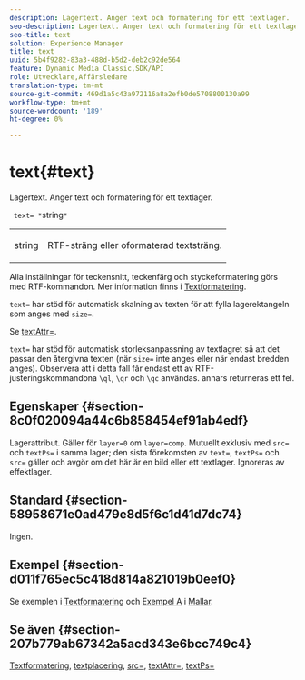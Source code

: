 ```yaml
---
description: Lagertext. Anger text och formatering för ett textlager.
seo-description: Lagertext. Anger text och formatering för ett textlager.
seo-title: text
solution: Experience Manager
title: text
uuid: 5b4f9282-83a3-488d-b5d2-deb2c92de564
feature: Dynamic Media Classic,SDK/API
role: Utvecklare,Affärsledare
translation-type: tm+mt
source-git-commit: 469d1a5c43a972116a8a2efb0de5708800130a99
workflow-type: tm+mt
source-wordcount: '189'
ht-degree: 0%

---
```



# text{#text}

Lagertext. Anger text och formatering för ett textlager.

` text= *`string`*`

<table id="simpletable_6C095D7F69874A8EA3D1D52103FA520C"> 
 <tr class="strow"> 
  <td class="stentry"> <p> <span class="varname"> string  </span> </p> </td> 
  <td class="stentry"> <p>RTF-sträng eller oformaterad textsträng. </p> </td> 
 </tr> 
</table>

Alla inställningar för teckensnitt, teckenfärg och styckeformatering görs med RTF-kommandon. Mer information finns i [Textformatering](../../../../../is-api/http-ref/image-serving-api-ref/c-http-protocol-reference/c-text-formatting/c-text-formatting.md#concept-0d3136db7f6f49668274541cd4b6364c).

`text=` har stöd för automatisk skalning av texten för att fylla lagerektangeln som anges med  `size=`.

Se [textAttr=](../../../../../is-api/http-ref/image-serving-api-ref/c-http-protocol-reference/c-command-reference/r-textattr.md#reference-ff00484fa3244286abeff34911f7ec0d).

`text=` har stöd för automatisk storleksanpassning av textlagret så att det passar den återgivna texten (när  `size=` inte anges eller när endast bredden anges). Observera att i detta fall får endast ett av RTF-justeringskommandona `\ql`, `\qr` och `\qc` användas. annars returneras ett fel.

## Egenskaper {#section-8c0f020094a44c6b858454ef91ab4edf}

Lagerattribut. Gäller för `layer=0` om `layer=comp`. Mutuellt exklusiv med `src=` och `textPs=` i samma lager; den sista förekomsten av `text=`, `textPs=` och `src=` gäller och avgör om det här är en bild eller ett textlager. Ignoreras av effektlager.

## Standard {#section-58958671e0ad479e8d5f6c1d41d7dc74}

Ingen.

## Exempel {#section-d011f765ec5c418d814a821019b0eef0}

Se exemplen i [Textformatering](../../../../../is-api/http-ref/image-serving-api-ref/c-http-protocol-reference/c-text-formatting/c-text-formatting.md#concept-0d3136db7f6f49668274541cd4b6364c) och [Exempel A](../../../../../is-api/http-ref/image-serving-api-ref/c-http-protocol-reference/c-templates/r-example-a.md#reference-c78ea82e8a1646738e764fa6685dfbac) i [Mallar](../../../../../is-api/http-ref/image-serving-api-ref/c-http-protocol-reference/c-templates/c-templates.md#concept-3cd2d2adae0e41b2979b9640244d4d3e).

## Se även {#section-207b779ab67342a5acd343e6bcc749c4}

[Textformatering](../../../../../is-api/http-ref/image-serving-api-ref/c-http-protocol-reference/c-text-formatting/c-text-formatting.md#concept-0d3136db7f6f49668274541cd4b6364c),  [textplacering](../../../../../is-api/http-ref/image-serving-api-ref/c-http-protocol-reference/c-text-formatting/r-text-positioning.md#reference-f647443d92914f4b89a7cc5a83267d87),  [src=](../../../../../is-api/http-ref/image-serving-api-ref/c-http-protocol-reference/c-command-reference/r-src.md#reference-f6506637778c4c69bf106a7924a91ab1),  [textAttr=](../../../../../is-api/http-ref/image-serving-api-ref/c-http-protocol-reference/c-command-reference/r-textattr.md#reference-ff00484fa3244286abeff34911f7ec0d),  [textPs=](../../../../../is-api/http-ref/image-serving-api-ref/c-http-protocol-reference/c-command-reference/r-textps.md#reference-4209a2a6169f44278da2647cfb0cd767)
